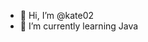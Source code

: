 - 👋 Hi, I’m @kate02
- 🌱 I’m currently learning Java


<!---
kate02x/kate02x is a ✨ special ✨ repository because its `README.md` (this file) appears on your GitHub profile.
You can click the Preview link to take a look at your changes.
--->
